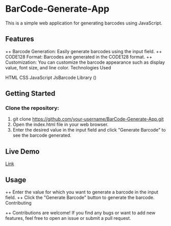 # BarCode-Generate-App
This is a simple web application for generating barcodes using JavaScript.

## Features

++ Barcode Generation: Easily generate barcodes using the input field.
++ CODE128 Format: Barcodes are generated in the CODE128 format.
++ Customization: You can customize the barcode appearance such as display value, font size, and line color.
Technologies Used

HTML
CSS
JavaScript
JsBarcode Library (<script src="https://cdnjs.cloudflare.com/ajax/libs/jsbarcode/3.11.6/JsBarcode.all.min.js" integrity="sha512-k2wo/BkbloaRU7gc/RkCekHr4IOVe10kYxJ/Q8dRPl7u3YshAQmg3WfZtIcseEk+nGBdK03fHBeLgXTxRmWCLQ==" crossorigin="anonymous" referrerpolicy="no-referrer"></script>)


## Getting Started

### Clone the repository:

1. git clone https://github.com/your-username/BarCode-Generate-App.git
2. Open the index.html file in your web browser.
3. Enter the desired value in the input field and click "Generate Barcode" to see the barcode generated.

## Live Demo

[Link](https://vercel.com/new/tushar-guptas-projects/success?developer-id%253D%2526external-id%253D%2526redirect-url%253D%2526branch%253Dmain%2526deploymentUrl%253Dbar-code-generate-ki97s5qg5-tushar-guptas-projects.vercel.app%2526projectName%253Dbar-code-generate-app%2526s%253Dhttps%253A%252F%252Fgithub.com%252Fimtushaarr%252FBarCode-Generate-App%2526gitOrgLimit%253D%2526hasTrialAvailable%253D1%2526totalProjects%253D1)


## Usage

++ Enter the value for which you want to generate a barcode in the input field.
++ Click the "Generate Barcode" button to generate the barcode.
Contributing

++ Contributions are welcome! If you find any bugs or want to add new features, feel free to open an issue or submit a pull request.


